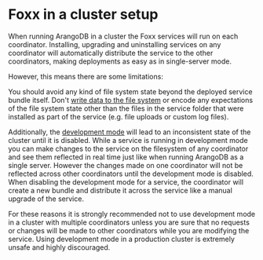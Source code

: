 Foxx in a cluster setup
=======================

When running ArangoDB in a cluster the Foxx services will run on each coordinator. Installing, upgrading and uninstalling services on any coordinator will automatically distribute the service to the other coordinators, making deployments as easy as in single-server mode.

However, this means there are some limitations:

You should avoid any kind of file system state beyond the deployed service bundle itself. Don't [write data to the file system](./Files.md) or encode any expectations of the file system state other than the files in the service folder that were installed as part of the service (e.g. file uploads or custom log files).

Additionally, the [development mode](DevelopmentMode.md) will lead to an inconsistent state of the cluster until it is disabled. While a service is running in development mode you can make changes to the service on the filesystem of any coordinator and see them reflected in real time just like when running ArangoDB as a single server. However the changes made on one coordinator will not be reflected across other coordinators until the development mode is disabled. When disabling the development mode for a service, the coordinator will create a new bundle and distribute it across the service like a manual upgrade of the service.

For these reasons it is strongly recommended not to use development mode in a cluster with multiple coordinators unless you are sure that no requests or changes will be made to other coordinators while you are modifying the service. Using development mode in a production cluster is extremely unsafe and highly discouraged.

<!--
# Cluster

Avoid writing to filesystem and you'll be fine.

-->